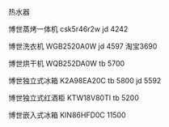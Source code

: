 热水器

博世蒸烤一体机 csk5r46r2w jd 4242

博世洗衣机 WGB2520A0W   jd 4597 淘宝3690

博世烘干机 WQB252DA0W tb 5700

博世独立式冰箱 K2A98EA20C  tb 5800 jd 5592

博世独立式红酒柜 KTW18V80TI tb 5200

博世嵌入式冰箱  KIN86HFD0C  11500